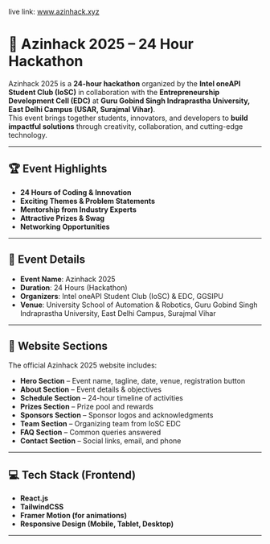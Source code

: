 live link:  www.azinhack.xyz



# 🚀 Azinhack 2025 – 24 Hour Hackathon  

Azinhack 2025 is a **24-hour hackathon** organized by the **Intel oneAPI Student Club (IoSC)** in collaboration with the **Entrepreneurship Development Cell (EDC)** at **Guru Gobind Singh Indraprastha University, East Delhi Campus (USAR, Surajmal Vihar)**.  
This event brings together students, innovators, and developers to **build impactful solutions** through creativity, collaboration, and cutting-edge technology.  

---

## 🏆 Event Highlights  
- **24 Hours of Coding & Innovation**  
- **Exciting Themes & Problem Statements**  
- **Mentorship from Industry Experts**  
- **Attractive Prizes & Swag**  
- **Networking Opportunities**  

---

## 📅 Event Details  
- **Event Name**: Azinhack 2025  
- **Duration**: 24 Hours (Hackathon)  
- **Organizers**: Intel oneAPI Student Club (IoSC) & EDC, GGSIPU  
- **Venue**: University School of Automation & Robotics, Guru Gobind Singh Indraprastha University, East Delhi Campus, Surajmal Vihar  

---

## 📌 Website Sections  
The official Azinhack 2025 website includes:  
- **Hero Section** – Event name, tagline, date, venue, registration button  
- **About Section** – Event details & objectives  
- **Schedule Section** – 24-hour timeline of activities  
- **Prizes Section** – Prize pool and rewards  
- **Sponsors Section** – Sponsor logos and acknowledgments  
- **Team Section** – Organizing team from IoSC EDC  
- **FAQ Section** – Common queries answered  
- **Contact Section** – Social links, email, and phone  

---

## 💻 Tech Stack (Frontend)  
- **React.js**  
- **TailwindCSS**  
- **Framer Motion (for animations)**  
- **Responsive Design (Mobile, Tablet, Desktop)**  

---
